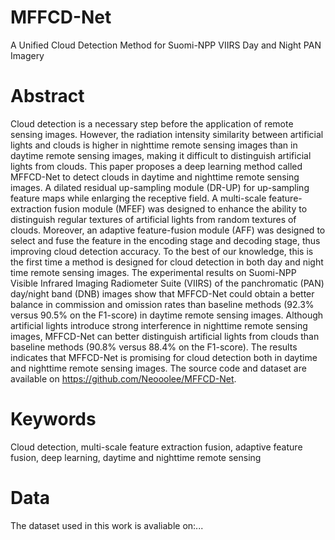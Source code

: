 # MFFCD-Net
A Unified Cloud Detection Method for Suomi-NPP VIIRS Day and Night PAN Imagery  
# Abstract
Cloud detection is a necessary step before the application of remote sensing images. However, the radiation intensity similarity between artificial lights and clouds is higher in nighttime remote sensing images than in daytime remote sensing images, making it difficult to distinguish artificial lights from clouds. This paper proposes a deep learning method called MFFCD-Net to detect clouds in daytime and nighttime remote sensing images. A dilated residual up-sampling module (DR-UP) for up-sampling feature maps while enlarging the receptive field. A multi-scale feature-extraction fusion module (MFEF) was designed to enhance the ability to distinguish regular textures of artificial lights from random textures of clouds. Moreover, an adaptive feature-fusion module (AFF) was designed to select and fuse the feature in the encoding stage and decoding stage, thus improving cloud detection accuracy. To the best of our knowledge, this is the first time a method is designed for cloud detection in both day and night time remote sensing images. The experimental results on Suomi-NPP Visible Infrared Imaging Radiometer Suite (VIIRS) of the panchromatic (PAN) day/night band (DNB) images show that MFFCD-Net could obtain a better balance in commission and omission rates than baseline methods (92.3% versus 90.5% on the F1-score) in daytime remote sensing images. Although artificial lights introduce strong interference in nighttime remote sensing images, MFFCD-Net can better distinguish artificial lights from clouds than baseline methods (90.8% versus 88.4% on the F1-score). The results indicates that MFFCD-Net is promising for cloud detection both in daytime and nighttime remote sensing images. The source code and dataset are available on https://github.com/Neooolee/MFFCD-Net.

# Keywords
Cloud detection, multi-scale feature extraction fusion, adaptive feature fusion, deep learning, daytime and nighttime remote sensing
# Data
The dataset used in this work is avaliable on:...
